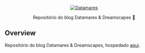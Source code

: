 <p align="center">
  <a href="http://datamares.netlify.app/">
    <img src="https://datamares.netlify.app/assets/logo/logo.png" alt="Datamares" />
  </a>
</p>

<p align="center">Repositório do blog Datamares & Dreamscapes 🚀</p>

## Overview

Repositório do blog Datamares & Dreamscapes, hospedado [aqui](http://datamares.netlify.app/).